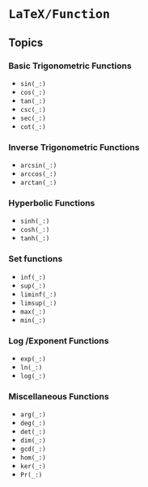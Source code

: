 # ``LaTeX/Function``


## Topics

### Basic Trigonometric Functions
- ``sin(_:)``
- ``cos(_:)``
- ``tan(_:)``
- ``csc(_:)``
- ``sec(_:)``
- ``cot(_:)``

### Inverse Trigonometric Functions
- ``arcsin(_:)``
- ``arccos(_:)``
- ``arctan(_:)``


### Hyperbolic Functions
- ``sinh(_:)``
- ``cosh(_:)``
- ``tanh(_:)``

### Set functions
- ``inf(_:)``
- ``sup(_:)``
- ``liminf(_:)``
- ``limsup(_:)``
- ``max(_:)``
- ``min(_:)``

### Log /Exponent Functions
- ``exp(_:)``
- ``ln(_:)``
- ``log(_:)``

### Miscellaneous Functions
- ``arg(_:)``
- ``deg(_:)``
- ``det(_:)``
- ``dim(_:)``
- ``gcd(_:)``
- ``hom(_:)``
- ``ker(_:)``
- ``Pr(_:)``
